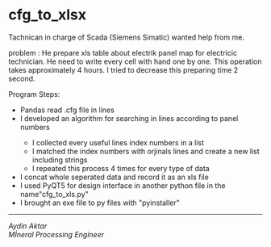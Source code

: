 # cfg_to_xlsx

Tachnican in charge of Scada (Siemens Simatic) wanted help from me. 

problem : He prepare xls table about electrik panel map for electricic technician. He need to write every cell with hand one by one. This operation takes approximately 4 hours. I tried to decrease this preparing time 2 second.

Program Steps: 

<ul>
  <li>Pandas read .cfg file in lines</li>
  <li>I developed an algorithm for searching in lines according to panel numbers</li>
  <ul>
    <li> I collected every useful lines index numbers in a list</li>
    <li> I matched the index numbers with orjinals lines and create a new list including strings</li>
    <li> I repeated this process 4 times for every type of data</li>
  </ul>
  <li>I concat whole seperated data and record it as an xls file</li>
  <li> I used PyQT5 for design interface in another python file in the name"cfg_to_xls.py" </li>
  <li> I brought an exe file to py files with "pyinstaller"</li>
</ul>
<hr>
  <em>
  Aydin Aktar
  <br>
  Mİneral Processing Engineer</li>
  </em>

